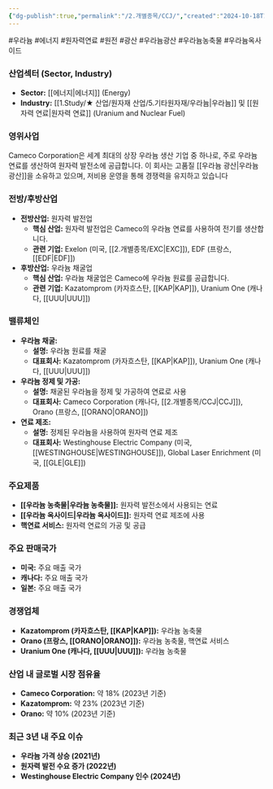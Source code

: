 ```yaml
---
{"dg-publish":true,"permalink":"/2.개별종목/CCJ/","created":"2024-10-18T17:15:07.386+09:00","updated":"2025-07-29T21:37:04.457+09:00"}
---
```


#우라늄 #에너지 #원자력연료 #원전 #광산 #우라늄광산
#우라늄농축물 #우라늄옥사이드 

### 산업섹터 (Sector, Industry)

- **Sector:** [[에너지\|에너지]] (Energy)
- **Industry:** [[1.Study/★ 산업/원자재 산업/5.기타원자재/우라늄\|우라늄]] 및 [[원자력 연료\|원자력 연료]] (Uranium and Nuclear Fuel)

### 영위사업

Cameco Corporation은 세계 최대의 상장 우라늄 생산 기업 중 하나로, 주로 우라늄 연료를 생산하여 원자력 발전소에 공급합니다. 이 회사는 고품질 [[우라늄 광산\|우라늄 광산]]을 소유하고 있으며, 저비용 운영을 통해 경쟁력을 유지하고 있습니다


### 전방/후방산업

- **전방산업:** 원자력 발전업
    - **핵심 산업:** 원자력 발전업은 Cameco의 우라늄 연료를 사용하여 전기를 생산합니다.
    - **관련 기업:** Exelon (미국, [[2.개별종목/EXC\|EXC]]), EDF (프랑스, [[EDF\|EDF]])
- **후방산업:** 우라늄 채굴업
    - **핵심 산업:** 우라늄 채굴업은 Cameco에 우라늄 원료를 공급합니다.
    - **관련 기업:** Kazatomprom (카자흐스탄, [[KAP\|KAP]]), Uranium One (캐나다, [[UUU\|UUU]])

### 밸류체인

- **우라늄 채굴:**
    - **설명:** 우라늄 원료를 채굴
    - **대표회사:** Kazatomprom (카자흐스탄, [[KAP\|KAP]]), Uranium One (캐나다, [[UUU\|UUU]])
- **우라늄 정제 및 가공:**
    - **설명:** 채굴된 우라늄을 정제 및 가공하여 연료로 사용
    - **대표회사:** Cameco Corporation (캐나다, [[2.개별종목/CCJ\|CCJ]]), Orano (프랑스, [[ORANO\|ORANO]])
- **연료 제조:**
    - **설명:** 정제된 우라늄을 사용하여 원자력 연료 제조
    - **대표회사:** Westinghouse Electric Company (미국, [[WESTINGHOUSE\|WESTINGHOUSE]]), Global Laser Enrichment (미국, [[GLE\|GLE]])

### 주요제품

- **[[우라늄 농축물\|우라늄 농축물]]:** 원자력 발전소에서 사용되는 연료
- **[[우라늄 옥사이드\|우라늄 옥사이드]]:** 원자력 연료 제조에 사용
- **핵연료 서비스:** 원자력 연료의 가공 및 공급

### 주요 판매국가

- **미국:** 주요 매출 국가
- **캐나다:** 주요 매출 국가
- **일본:** 주요 매출 국가

### 경쟁업체

- **Kazatomprom (카자흐스탄, [[KAP\|KAP]]):** 우라늄 농축물
- **Orano (프랑스, [[ORANO\|ORANO]]):** 우라늄 농축물, 핵연료 서비스
- **Uranium One (캐나다, [[UUU\|UUU]]):** 우라늄 농축물

### 산업 내 글로벌 시장 점유율

- **Cameco Corporation:** 약 18% (2023년 기준)
- **Kazatomprom:** 약 23% (2023년 기준)
- **Orano:** 약 10% (2023년 기준)

### 최근 3년 내 주요 이슈

- **우라늄 가격 상승 (2021년)**
- **원자력 발전 수요 증가 (2022년)**
- **Westinghouse Electric Company 인수 (2024년)**